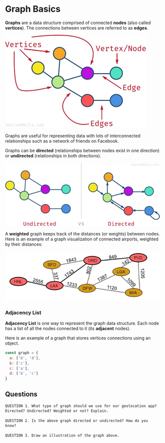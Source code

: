 
# Graph Basics

**Graphs** are a data structure comprised of connected **nodes** (also called **vertices**). The connections between vertices are referred to as **edges**. 

![graph](assets/graph-parts.jpeg)

Graphs are useful for representing data with lots of interconnected relationships such as a network of friends on Facebook.

Graphs can be **directed** (relationships between nodes exist in one direction) or **undirected** (relationships in both directions). 

![graph](assets/directed.jpeg)

A **weighted** graph keeps track of the distances (or weights) between nodes. Here is an example of a graph visualization of connected airports, weighted by their distances:

![weighted graph](assets/weighted.jpeg)

### Adjacency List
**Adjacency List** is one way to represent the graph data structure. Each node has a list of all the nodes connected to it (its **adjacent** nodes).

Here is an example of a graph that stores vertices connections using an object.

```javascript
const graph = {
  a: ['b', 'd'],
  b: ['c'],
  c: ['a'],
  d: ['b', 'c']
}
```

## Questions
```
QUESTION 1. What type of graph should we use for our geolocation app? Directed? Undirected? Weighted or not? Explain.

QUESTION 2. Is the above graph directed or undirected? How do you know?

QUESTION 3. Draw an illustration of the graph above.
```
